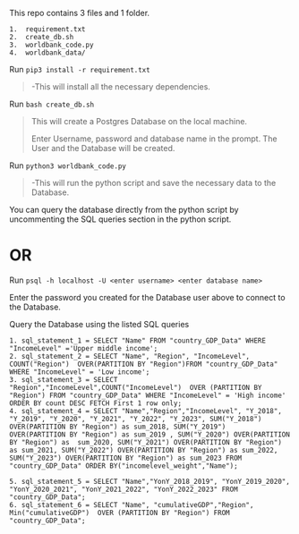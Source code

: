 
This repo contains 3 files and 1 folder.

	1.  requirement.txt
	2.  create_db.sh
	3.  worldbank_code.py
	4.  worldbank_data/
	

Run  ```pip3 install -r requirement.txt```

> -This will install all the necessary dependencies.

Run ```bash create_db.sh```
> This will create a Postgres Database on the local machine. 
> 
> Enter Username, password and database name in the prompt. The User and the Database will be created.
 
	

Run ```python3 worldbank_code.py```

> -This will run the python script and save the necessary data to the Database.

You can query the database directly from the python script by uncommenting the SQL queries section 
in the python script.

# OR

Run ```psql -h localhost -U <enter username> <enter database name>```

Enter the password you created for the Database user above to connect to the Database.

Query the Database using the listed SQL queries

	1. sql_statement_1 = SELECT "Name" FROM "country_GDP_Data" WHERE "IncomeLevel" ='Upper middle income'; 
	2. sql_statement_2 = SELECT "Name", "Region", "IncomeLevel", COUNT("Region")  OVER(PARTITION BY "Region")FROM "country_GDP_Data"  WHERE "IncomeLevel" = 'Low income';
	3. sql_statement_3 = SELECT "Region","IncomeLevel",COUNT("IncomeLevel")  OVER (PARTITION BY "Region") FROM "country_GDP_Data" WHERE "IncomeLevel" = 'High income' ORDER BY count DESC FETCH First 1 row only; 
	4. sql_statement_4 = SELECT "Name","Region","IncomeLevel", "Y_2018", "Y_2019", "Y_2020", "Y_2021", "Y_2022", "Y_2023", SUM("Y_2018") OVER(PARTITION BY "Region") as sum_2018, SUM("Y_2019") 			OVER(PARTITION BY "Region") as sum_2019 , SUM("Y_2020") OVER(PARTITION BY "Region") as 	sum_2020, SUM("Y_2021") OVER(PARTITION BY "Region") as sum_2021, SUM("Y_2022") OVER(PARTITION BY "Region") as sum_2022, SUM("Y_2023") OVER(PARTITION BY "Region") as sum_2023 FROM 		"country_GDP_Data" ORDER BY("incomelevel_weight","Name");

	5. sql_statement_5 = SELECT "Name","YonY_2018_2019", "YonY_2019_2020", "YonY_2020_2021", "YonY_2021_2022", "YonY_2022_2023" FROM "country_GDP_Data";
	6. sql_statement_6 = SELECT "Name", "cumulativeGDP","Region",  Min("cumulativeGDP")  OVER (PARTITION BY "Region") FROM "country_GDP_Data";
